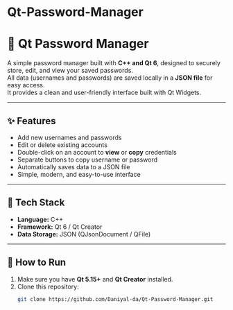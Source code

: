 # Qt-Password-Manager
# 🔐 Qt Password Manager

A simple password manager built with **C++ and Qt 6**, designed to securely store, edit, and view your saved passwords.  
All data (usernames and passwords) are saved locally in a **JSON file** for easy access.  
It provides a clean and user-friendly interface built with Qt Widgets.

---

## ✨ Features
- Add new usernames and passwords  
- Edit or delete existing accounts  
- Double-click on an account to **view** or **copy** credentials  
- Separate buttons to copy username or password  
- Automatically saves data to a JSON file  
- Simple, modern, and easy-to-use interface  

---

## 🧰 Tech Stack
- **Language:** C++  
- **Framework:** Qt 6 / Qt Creator  
- **Data Storage:** JSON (QJsonDocument / QFile)  

---

## 🚀 How to Run
1. Make sure you have **Qt 5.15+** and **Qt Creator** installed.  
2. Clone this repository:
   ```bash
   git clone https://github.com/Daniyal-da/Qt-Password-Manager.git
